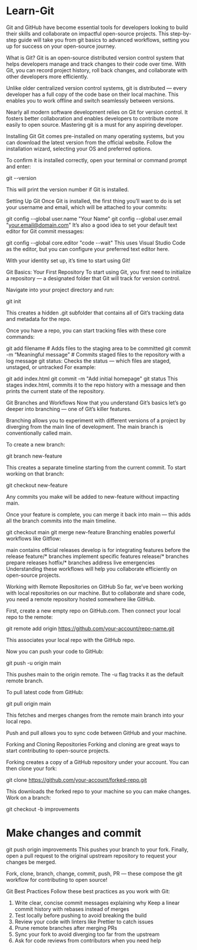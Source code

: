 # Learn-Git


Git and GitHub have become essential tools for developers looking to build their skills and collaborate on impactful open-source projects. This step-by-step guide will take you from git basics to advanced workflows, setting you up for success on your open-source journey.

What is Git?
Git is an open-source distributed version control system that helps developers manage and track changes to their code over time. With Git, you can record project history, roll back changes, and collaborate with other developers more efficiently.

Unlike older centralized version control systems, git is distributed — every developer has a full copy of the code base on their local machine. This enables you to work offline and switch seamlessly between versions.

Nearly all modern software development relies on Git for version control. It fosters better collaboration and enables developers to contribute more easily to open source. Mastering git is a must for any aspiring developer.

Installing Git
Git comes pre-installed on many operating systems, but you can download the latest version from the official website. Follow the installation wizard, selecting your OS and preferred options.

To confirm it is installed correctly, open your terminal or command prompt and enter:

git --version

This will print the version number if Git is installed.

Setting Up Git
Once Git is installed, the first thing you’ll want to do is set your username and email, which will be attached to your commits:

git config --global user.name "Your Name"
git config --global user.email "your.email@domain.com"
It’s also a good idea to set your default text editor for Git commit messages:

git config --global core.editor "code --wait"
This uses Visual Studio Code as the editor, but you can configure your preferred text editor here.

With your identity set up, it’s time to start using Git!

Git Basics: Your First Repository
To start using Git, you first need to initialize a repository — a designated folder that Git will track for version control.

Navigate into your project directory and run:

git init

This creates a hidden .git subfolder that contains all of Git’s tracking data and metadata for the repo.

Once you have a repo, you can start tracking files with these core commands:

git add filename # Adds files to the staging area to be committed
git commit -m “Meaningful message” # Commits staged files to the repository with a log message
git status: Checks the status — which files are staged, unstaged, or untracked
For example:

git add index.html
git commit -m "Add initial homepage" 
git status
This stages index.html, commits it to the repo history with a message and then prints the current state of the repository.

Git Branches and Workflows
Now that you understand Git’s basics let’s go deeper into branching — one of Git’s killer features.

Branching allows you to experiment with different versions of a project by diverging from the main line of development. The main branch is conventionally called main.

To create a new branch:

git branch new-feature

This creates a separate timeline starting from the current commit. To start working on that branch:

git checkout new-feature

Any commits you make will be added to new-feature without impacting main.

Once your feature is complete, you can merge it back into main — this adds all the branch commits into the main timeline.

git checkout main
git merge new-feature
Branching enables powerful workflows like Gitflow:

main contains official releases
develop is for integrating features before the release
feature/* branches implement specific features
release/* branches prepare releases
hotfix/* branches address live emergencies
Understanding these workflows will help you collaborate efficiently on open-source projects.

Working with Remote Repositories on GitHub
So far, we’ve been working with local repositories on our machine. But to collaborate and share code, you need a remote repository hosted somewhere like GitHub.

First, create a new empty repo on GitHub.com. Then connect your local repo to the remote:

git remote add origin https://github.com/your-account/repo-name.git

This associates your local repo with the GitHub repo.

Now you can push your code to GitHub:

git push -u origin main

This pushes main to the origin remote. The -u flag tracks it as the default remote branch.

To pull latest code from GitHub:

git pull origin main

This fetches and merges changes from the remote main branch into your local repo.

Push and pull allows you to sync code between GitHub and your machine.

Forking and Cloning Repositories
Forking and cloning are great ways to start contributing to open-source projects.

Forking creates a copy of a GitHub repository under your account. You can then clone your fork:

git clone https://github.com/your-account/forked-repo.git

This downloads the forked repo to your machine so you can make changes. Work on a branch:

git checkout -b improvements
# Make changes and commit
git push origin improvements
This pushes your branch to your fork. Finally, open a pull request to the original upstream repository to request your changes be merged.

Fork, clone, branch, change, commit, push, PR — these compose the git workflow for contributing to open source!

Git Best Practices
Follow these best practices as you work with Git:

1) Write clear, concise commit messages explaining why Keep a linear commit history with rebases instead of merges
2) Test locally before pushing to avoid breaking the build
3) Review your code with linters like Prettier to catch issues
4) Prune remote branches after merging PRs
5) Sync your fork to avoid diverging too far from the upstream
6) Ask for code reviews from contributors when you need help

